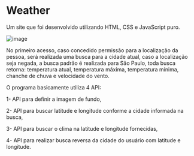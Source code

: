 # Weather
Um site que foi desenvolvido utilizando HTML, CSS e JavaScript puro.

![image](https://user-images.githubusercontent.com/83473814/225389479-85825db6-c9d1-4991-aaf8-a8440a0d1773.png)

No primeiro acesso, caso concedido permissão para a localização da pessoa, será realizada uma busca para a cidade atual, caso a localização seja negada, a busca padrão é realizada para São Paulo, toda busca retorna: temperatura atual, temperatura máxima, temperatura mínima, chanche de chuva e velocidade do vento.


O programa basicamente utiliza 4 API:

1- API para definir a imagem de fundo, 	

2- API para buscar latitude e longitude conforme a cidade informada na busca,

3- API para buscar o clima na latitude e longitude fornecidas,

4- API para realizar busca reversa da cidade do usuário com latitude e longitude.


